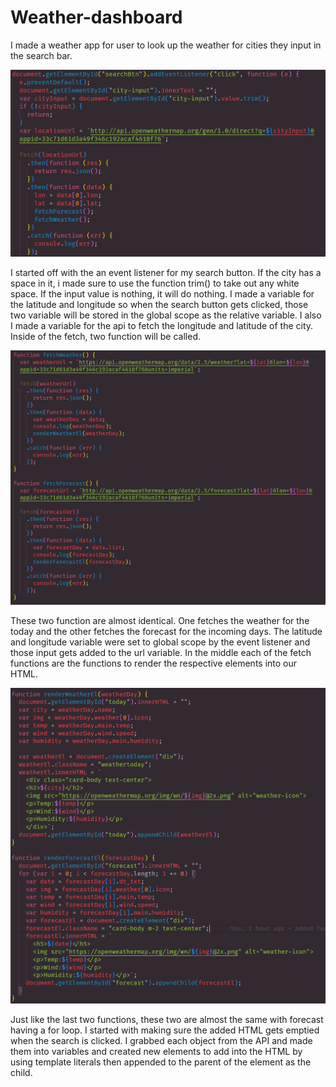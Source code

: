 # Weather-dashboard

I made a weather app for user to look up the weather for cities they input in the search bar. 

![alt text](/assets/images/ss1.PNG)

I started off with the an event listener for my search button. If the city has a space in it, i made sure to use the function trim() to take out any white space. If the input value is nothing, it will do nothing. I made a variable for the latitude and longitude so when the search button gets clicked, those two variable will be stored in the global scope as the relative variable. I also I made a variable for the api to fetch the longitude and latitude of the city. Inside of the fetch, two function will be called. 

![alt text](/assets/images/ss2.PNG)

These two function are almost identical. One fetches the weather for the today and the other fetches the forecast for the incoming days. The latitude and longitude variable were set to global scope by the event listener and those input gets added to the url variable. In the middle each of the fetch functions are the functions to render the respective elements into our HTML. 

![alt text](/assets/images/ss3.PNG)

Just like the last two functions, these two are almost the same with forecast having a for loop. I started with making sure the added HTML gets emptied when the search is clicked. I grabbed each object from the API and made them into variables and created new elements to add into the HTML by using template literals then appended to the parent of the element as the child.